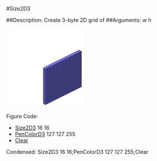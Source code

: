 #Size2D3

##Description: Create 3-byte 2D grid of <width> <height>
##Arguments: w h

![](Size2D3-Iso.png)

Figure Code:
- [Size2D3](Size2D3.md) 16 16
- [PenColorD3](PenColorD3.md) 127 127 255
- [Clear](Clear.md)

Condensed: Size2D3 16 16;PenColorD3 127 127 255;Clear

